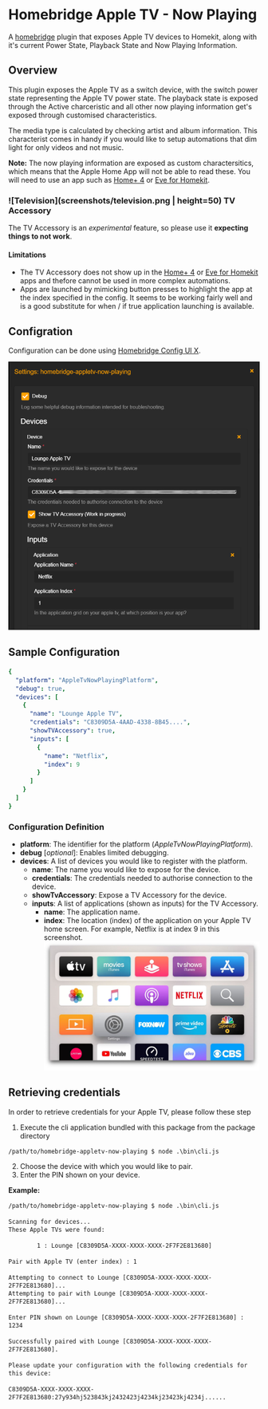 # Homebridge Apple TV - Now Playing

A [homebridge](https://github.com/nfarina/homebridge) plugin that exposes Apple TV devices to Homekit, along with it's current Power State, Playback State and Now Playing Information.

## Overview

This plugin exposes the Apple TV as a switch device, with the switch power state representing the Apple TV power state. The playback state is exposed through the Active charceristic and all other now playing information get's exposed through customised characteristics.

The media type is calculated by checking artist and album information. This characterist comes in handy if you would like to setup automations that dim light for only videos and not music.

**Note:** The now playing information are exposed as custom charactersitics, which means that the Apple Home App will not be able to read these. You will need to use an app such as [Home+ 4](https://apps.apple.com/us/app/home-4/id995994352) or [Eve for Homekit](https://apps.apple.com/us/app/eve-for-homekit/id917695792).

### ![Television](screenshots/television.png | height=50) TV Accessory

The TV Accessory is an _experimental_ feature, so please use it **expecting things to not work**.

#### Limitations

* The TV Accessory does not show up in the [Home+ 4](https://apps.apple.com/us/app/home-4/id995994352) or [Eve for Homekit](https://apps.apple.com/us/app/eve-for-homekit/id917695792) apps and thefore cannot be used in more complex automations.
* Apps are launched by mimicking button presses to highlight the app at the index specified in the config. It seems to be working fairly well and is a good substitute for when / if true application launching is available.

## Configration

Configuration can be done using [Homebridge Config UI X](https://github.com/oznu/homebridge-config-ui-x).

![Configuration](screenshots/configuration.png)

## Sample Configuration

```yaml
{    
  "platform": "AppleTvNowPlayingPlatform",
  "debug": true, 
  "devices": [        
    {            
      "name": "Lounge Apple TV",            
      "credentials": "C8309D5A-4AAD-4338-8B45....",
      "showTVAccessory": true,
      "inputs": [
        {
          "name": "Netflix", 
          "index": 9
        }
      ]
    }    
  ]
}
```
### Configuration Definition

* **platform**: The identifier for the platform (*AppleTvNowPlayingPlatform*).
* **debug** [*optional*]: Enables limited debugging.
* **devices**: A list of devices you would like to register with the platform.     
  * **name**: The name you would like to expose for the device.
  * **credentials**: The credentials needed to authorise connection to the device.
  * **showTvAccessory**: Expose a TV Accessory for the device.
  * **inputs**: A list of applications (shown as inputs) for the TV Accessory.
    * **name**: The application name.
    * **index**: The location (index) of the application on your Apple TV home screen. For example, Netflix is at index 9 in this screenshot. ![Apple TV Home Scree](screenshots/apple_tv.jpg)

## Retrieving credentials

In order to retrieve credentials for your Apple TV, please follow these step

1. Execute the cli application bundled with this package from the package directory
```
/path/to/homebridge-appletv-now-playing $ node .\bin\cli.js
```
2. Choose the device with which you would like to pair.
3. Enter the PIN shown on your device.

**Example:**

```
/path/to/homebridge-appletv-now-playing $ node .\bin\cli.js

Scanning for devices...
These Apple TVs were found:

        1 : Lounge [C8309D5A-XXXX-XXXX-XXXX-2F7F2E813680]

Pair with Apple TV (enter index) : 1

Attempting to connect to Lounge [C8309D5A-XXXX-XXXX-XXXX-2F7F2E813680]...
Attempting to pair with Lounge [C8309D5A-XXXX-XXXX-XXXX-2F7F2E813680]...

Enter PIN shown on Lounge [C8309D5A-XXXX-XXXX-XXXX-2F7F2E813680] : 1234

Successfully paired with Lounge [C8309D5A-XXXX-XXXX-XXXX-2F7F2E813680].

Please update your configuration with the following credentials for this device:

C8309D5A-XXXX-XXXX-XXXX-2F7F2E813680:27y934hj523843kj2432423j4234kj23423kj4234j......
```
